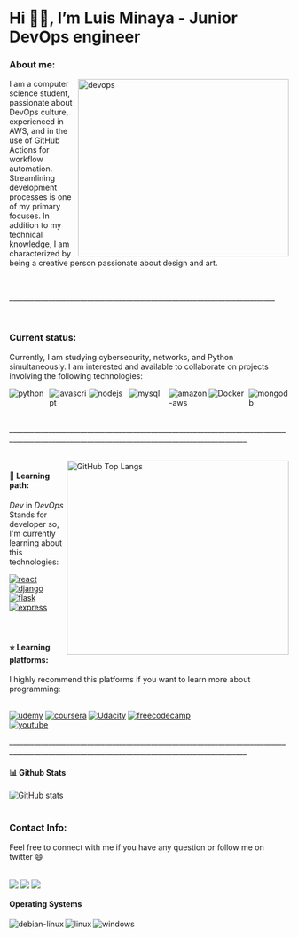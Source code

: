 <h1 align="left"> Hi 👋🏽, I’m Luis Minaya - Junior DevOps engineer </h1>

<h3 >About me:</h3>
<img align="right" alt="devops" src="https://cdni.iconscout.com/illustration/premium/thumb/devops-5756365-4812397.png" width="380" height="320"/>

<p>I am a computer science student, passionate about DevOps culture, experienced in AWS, and in the use of GitHub Actions for workflow automation. Streamlining development processes is one of my primary focuses. In addition to my technical knowledge, I am characterized by being a creative person passionate about design and art.</p>
<br>
<p>___________________________________________________________________________</p>
<br>
<h3 align="left">Current status:</h3>
<p>Currently, I am studying cybersecurity, networks, and Python simultaneously. I am interested and available to collaborate on projects involving the following technologies:</p>
<div style="display: flex">
<img style="flex:1;" alt="python" src="https://img.shields.io/badge/Python-14354C?style=for-the-badge&logo=python&logoColor=white"/>
<img style="flex:1;" alt="javascript" src="https://img.shields.io/badge/JavaScript-F7DF1E?style=for-the-badge&logo=javascript&logoColor=black"/>
<img style="flex:1;" alt="nodejs" src="https://img.shields.io/badge/Node%20js-339933?style=for-the-badge&logo=nodedotjs&logoColor=white"/>
<img style="flex:1;" alt="mysql" src="https://img.shields.io/badge/MySQL-00000F?style=for-the-badge&logo=mysql&logoColor=white"/>
<img style="flex:1;" alt="amazon-aws" src="https://img.shields.io/badge/Amazon_AWS-FF9900?style=for-the-badge&logo=amazonaws&logoColor=white"/>
<img style="flex:1;" alt="Docker" src="https://img.shields.io/badge/Docker-2CA5E0?style=for-the-badge&logo=docker&logoColor=white"/>
<img style="flex:1;" alt="mongodb" src="https://img.shields.io/badge/MongoDB-4EA94B?style=for-the-badge&logo=mongodb&logoColor=white"/>
</div>
<br>

<p>_________________________________________________________________________________________________________________________________________________</p>
<br>
<img align="right" alt="GitHub Top Langs" src="https://github-readme-stats.vercel.app/api/top-langs/?username=anuraghazra&layout=donut-vertical&theme=none" width="400" height="350"/>
<h4 align="left">📖 Learning path: </h4>
<p><i>Dev</i> in <i>DevOps</i> Stands for developer so, I'm currently learning about this technologies:</p>
<div style="display:grid;">
<a href="https://react.dev"><img style="flex:1;" alt="react" src="https://img.shields.io/badge/React-20232A?style=for-the-badge&logo=react&logoColor=61DAFB"/></a>
<a href="https://docs.djangoproject.com/en/4.2/"><img style="flex:1;" alt="django" src="https://img.shields.io/badge/Django-092E20?style=for-the-badge&logo=django&logoColor=green"/></a>
<a href="https://flask.palletsprojects.com/en/3.0.x/"><img style="flex:1;" alt="flask" src="https://img.shields.io/badge/Flask-000000?style=for-the-badge&logo=flask&logoColor=white"/></a>
<a href="https://expressjs.com/es/"><img style="flex:1;" alt="express" src="https://img.shields.io/badge/Express%20js-000000?style=for-the-badge&logo=express&logoColor=white"/></a>
</div>
  <br>
  <br>
<h4 align="left">⭐ Learning platforms: </h4>
<p>I highly recommend this platforms if you want to learn more about programming:</p>
<br>
<div style="display: block">
<a href="https://www.udemy.com"><img style="flex:1;" alt="udemy" src="https://img.shields.io/badge/Udemy-EC5252?style=for-the-badge&logo=Udemy&logoColor=white"></a>
<a href="https://www.coursera.org"><img style="flex:1;" alt="coursera" src="https://img.shields.io/badge/Coursera-0056D2?style=for-the-badge&logo=Coursera&logoColor=white"></a>
<a href="https://www.udacity.com"><img style="flex:1;"" alt="Udacity" src="https://img.shields.io/badge/Udacity-grey?style=for-the-badge&logo=udacity&logoColor=#5FCFEE
"></a>
<a href="https://www.freecodecamp.org"><img style="flex:1;" alt="freecodecamp" src="https://img.shields.io/badge/freecodecamp-27273D?style=for-the-badge&logo=freecodecamp&logoColor=white"></a>
  </div>
<a href="https://www.youtube.com"><img style="flex:1;" alt="youtube" src="https://img.shields.io/badge/YouTube-FF0000?style=for-the-badge&logo=youtube&logoColor=white"></a>
  </div>
<br>
<p>_________________________________________________________________________________________________________________________________________________</p>

<h4 align="left">📊 Github Stats</h4>
<div style="display:flex; position:fixed; flex:auto;">
  <div style="flex:1;">
<img align="center" alt="GitHub stats" src="https://github-readme-stats.vercel.app/api?username=grafstyle&show_icons=true&theme=none"/>
  </div>

</div>
<br>
<br>
<h3 align="left">Contact Info:</h3>
<p>Feel free to connect with me if you have any question or follow me on twitter 😄 </p>

<div style="display: inline_block"><br/>
<a href="https://www.linkedin.com/in/graf-style/"><img align="center" src="https://img.shields.io/badge/LinkedIn-0077B5?style=for-the-badge&logo=linkedin&logoColor=white"></a>
<a href="https://twitter.com/graf_style"><img align="center" src="https://img.shields.io/badge/Twitter-1DA1F2?style=for-the-badge&logo=twitter&logoColor=white"></a>
<a href="https://www.instagram.com/graf_style/"><img align="center" src="https://img.shields.io/badge/Instagram-E4405F?style=for-the-badge&logo=instagram&logoColor=white"></a>

<h4 align="left"> Operating Systems </h4>
<div style="display: inline_block">
<img align="left" alt="debian-linux" src="https://img.shields.io/badge/Debian-A81D33?style=for-the-badge&logo=debian&logoColor=white">
<img align="left" alt="linux" src="https://img.shields.io/badge/Linux-FCC624?style=for-the-badge&logo=linux&logoColor=black">
<img align="left" alt="windows" src="https://img.shields.io/badge/Windows-0078D6?style=for-the-badge&logo=windows&logoColor=white">
</div><br><br>


